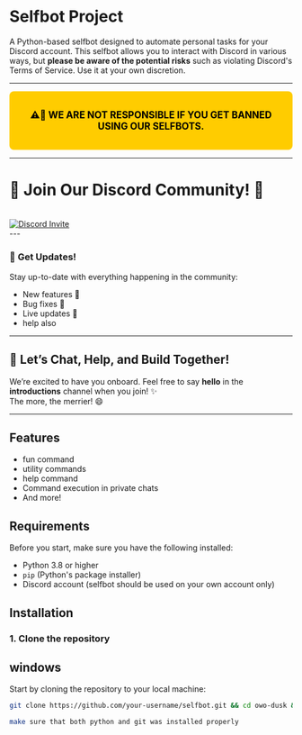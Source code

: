 # Selfbot Project

A Python-based selfbot designed to automate personal tasks for your Discord account. This selfbot allows you to interact with Discord in various ways, but **please be aware of the potential risks** such as violating Discord's Terms of Service. Use it at your own discretion.

---
<div style="background-color: #ffcc00; color: black; border-radius: 8px; padding: 15px; font-size: 1.2em; text-align: center; font-weight: bold;">

**⚠️🚨 WE ARE NOT RESPONSIBLE IF YOU GET BANNED USING OUR SELFBOTS.**

</div>

---
# 🌟 **Join Our Discord Community!** 🌟

<br/>
  <a href="https://discord.gg/Sr74znUj"><img src="https://invidget.switchblade.xyz/Sr74znUj" alt="Discord Invite"/> </a>
  <br/>
---

### 📢 **Get Updates!**

Stay up-to-date with everything happening in the community:

- New features 🚀
- Bug fixes 🐞
- Live updates 🔴
- help also 
---

## 🎉 **Let’s Chat, Help, and Build Together!**
We’re excited to have you onboard. Feel free to say **hello** in the **introductions** channel when you join! ✨  
The more, the merrier! 😄

---
## Features
- fun command 
- utility commands
- help command 
- Command execution in private chats
- And more!

## Requirements
Before you start, make sure you have the following installed:
- Python 3.8 or higher
- `pip` (Python's package installer)
- Discord account (selfbot should be used on your own account only)

## Installation

### 1. Clone the repository

## windows
Start by cloning the repository to your local machine:
```bash
git clone https://github.com/your-username/selfbot.git && cd owo-dusk && python setup.py ````

make sure that both python and git was installed properly
